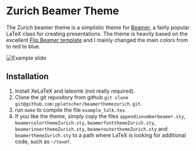 # Zurich Beamer Theme

The Zurich beamer theme is a simplistic theme for
[Beamer](https://bitbucket.org/rivanvx/beamer/wiki/Home), a fairly popular LaTeX
class for creating presentations. The theme is heavily based on the excellent
[Flip Beamer template](http://www.lepp.cornell.edu/~pt267/files/code/FlipBeamerTemplate.pdf)
and I mainly changed the main colors from to red to blue. 

![Example slide](http://pletscher.org/assets/img/pletscher2012thesis-talk_small.png)


## Installation

1. Install XeLaTeX and latexmk (not really required).
2. Clone the git repository from github `git clone git@github.com:ppletscher/beamerthemezurich.git`.
3. run `make` to compile the file `example_talk.tex`.
4. If you like the theme, simply copy the files
`appendixnumberbeamer.sty`,
`beamercolorthemeZurich.sty`, `beamerfontthemeZurich.sty`,
`beamerinnerthemeZurich.sty`, `beamerouterthemeZurich.sty` and
`beamerthemeZurich.sty` to a path where LaTeX is looking for additional code,
such as `~/texmf`.
